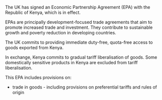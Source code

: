 The UK has signed an Economic Partnership Agreement (EPA) with the Republic of Kenya, which is in effect.

EPAs are principally development-focused trade agreements that aim to promote increased trade and investment. They contribute to sustainable growth and poverty reduction in developing countries.

The UK commits to providing immediate duty-free, quota-free access to goods exported from Kenya.

In exchange, Kenya commits to gradual tariff liberalisation of goods. Some domestically sensitive products in Kenya are excluded from tariff liberalisation.

This EPA includes provisions on:

*   trade in goods - including provisions on preferential tariffs and rules of origin